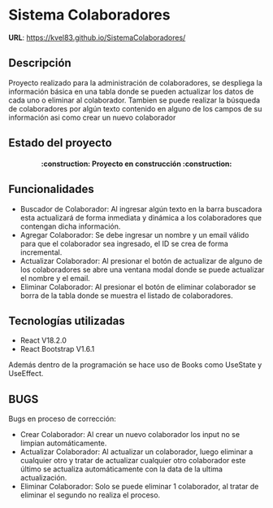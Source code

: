# Sistema Colaboradores
**URL**: https://kvel83.github.io/SistemaColaboradores/

<h2>Descripción</h2>
<p>Proyecto realizado para la administración de colaboradores, se despliega la información básica en una tabla donde se pueden actualizar los datos de cada uno o eliminar al colaborador. Tambien se puede realizar la búsqueda de colaboradores por algún texto contenido en alguno de los campos de su información asi como crear un nuevo colaborador</p>
<h2>Estado del proyecto</h2>
<h4 align="center"> :construction: Proyecto en construcción :construction: </h4>
<h2>Funcionalidades</h2>

 - Buscador de Colaborador: Al ingresar algún texto en la barra buscadora esta actualizará de forma inmediata y dinámica a los colaboradores que contengan dicha información.
 - Agregar Colaborador: Se debe ingresar un nombre y un email válido para que el colaborador sea ingresado, el ID se crea de forma incremental.
 - Actualizar Colaborador: Al presionar el botón de actualizar de alguno de los colaboradores se abre una ventana modal donde se puede actualizar el nombre y el email.
 - Eliminar Colaborador: Al presionar el botón de eliminar colaborador se borra de la tabla donde se muestra el listado de colaboradores.
				 
<h2>Tecnologías utilizadas</h2>
 
 - React V18.2.0
 - React Bootstrap V1.6.1
 
Además dentro de la programación se hace uso de Books como UseState y UseEffect.

<h2>BUGS</h2>
Bugs en proceso de corrección:

 - Crear Colaborador: Al crear un nuevo colaborador los input no se limpian automáticamente.
 - Actualizar Colaborador: Al actualizar un colaborador, luego eliminar a cualquier otro y tratar de actualizar cualquier otro colaborador este último se actualiza automáticamente con la data de la ultima actualización.
 - Eliminar Colaborador: Solo se puede eliminar 1 colaborador, al tratar de eliminar el segundo no realiza el proceso.
